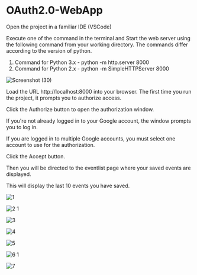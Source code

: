 # OAuth2.0-WebApp

Open the project in a familiar IDE (VSCode)

Execute one of the command in the terminal and Start the web server using the following command from your working directory.
The commands differ according to the version of python.

1) Command for Python 3.x - python -m http.server 8000  
2) Command for Python 2.x - python -m SimpleHTTPServer 8000

![Screenshot (30)](https://user-images.githubusercontent.com/38991771/95214863-f4d30800-080d-11eb-9be0-59d5ff32200b.png)

Load the URL http://localhost:8000 into your browser.
The first time you run the project, it prompts you to authorize access.

Click the Authorize button to open the authorization window.

If you're not already logged in to your Google account, the window prompts you to log in. 

If you are logged in to multiple Google accounts, you must select one account to use for the authorization.

Click the Accept button.

Then you will be directed to the eventlist page where your saved events are displayed.

This will display the last 10 events you have saved.

![1](https://user-images.githubusercontent.com/38991771/95215976-357f5100-080f-11eb-9f6b-5b179de4e197.png)

![2 1](https://user-images.githubusercontent.com/38991771/95215986-387a4180-080f-11eb-85e0-a3ef8a1e2ec9.png)

![3](https://user-images.githubusercontent.com/38991771/95215999-3adc9b80-080f-11eb-9116-9e48ed3655a3.png)

![4](https://user-images.githubusercontent.com/38991771/95216008-3d3ef580-080f-11eb-9237-ce7983291faa.jpeg)

![5](https://user-images.githubusercontent.com/38991771/95216018-3fa14f80-080f-11eb-9c1f-abeb10a64d99.jpeg)

![6 1](https://user-images.githubusercontent.com/38991771/95216032-429c4000-080f-11eb-9629-48451fd1b902.png)

![7](https://user-images.githubusercontent.com/38991771/95216046-44fe9a00-080f-11eb-91d5-8e8752358338.png)
